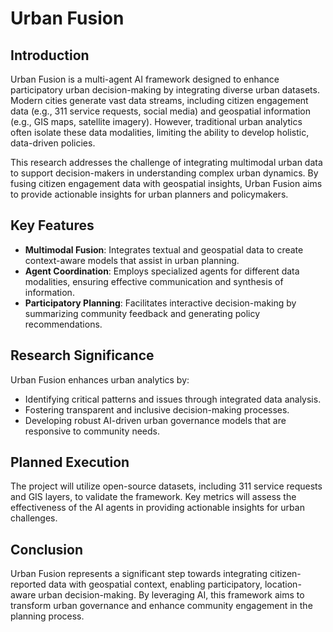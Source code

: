 # Urban Fusion

## Introduction

Urban Fusion is a multi-agent AI framework designed to enhance participatory urban decision-making by integrating diverse urban datasets. Modern cities generate vast data streams, including citizen engagement data (e.g., 311 service requests, social media) and geospatial information (e.g., GIS maps, satellite imagery). However, traditional urban analytics often isolate these data modalities, limiting the ability to develop holistic, data-driven policies.

This research addresses the challenge of integrating multimodal urban data to support decision-makers in understanding complex urban dynamics. By fusing citizen engagement data with geospatial insights, Urban Fusion aims to provide actionable insights for urban planners and policymakers.

## Key Features

- **Multimodal Fusion**: Integrates textual and geospatial data to create context-aware models that assist in urban planning.
- **Agent Coordination**: Employs specialized agents for different data modalities, ensuring effective communication and synthesis of information.
- **Participatory Planning**: Facilitates interactive decision-making by summarizing community feedback and generating policy recommendations.

## Research Significance

Urban Fusion enhances urban analytics by:

- Identifying critical patterns and issues through integrated data analysis.
- Fostering transparent and inclusive decision-making processes.
- Developing robust AI-driven urban governance models that are responsive to community needs.

## Planned Execution

The project will utilize open-source datasets, including 311 service requests and GIS layers, to validate the framework. Key metrics will assess the effectiveness of the AI agents in providing actionable insights for urban challenges.

## Conclusion

Urban Fusion represents a significant step towards integrating citizen-reported data with geospatial context, enabling participatory, location-aware urban decision-making. By leveraging AI, this framework aims to transform urban governance and enhance community engagement in the planning process.
